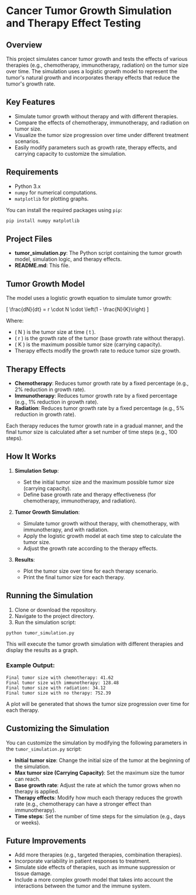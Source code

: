 # Cancer Tumor Growth Simulation and Therapy Effect Testing

## Overview

This project simulates cancer tumor growth and tests the effects of various therapies (e.g., chemotherapy, immunotherapy, radiation) on the tumor size over time. The simulation uses a logistic growth model to represent the tumor's natural growth and incorporates therapy effects that reduce the tumor's growth rate.

## Key Features
- Simulate tumor growth without therapy and with different therapies.
- Compare the effects of chemotherapy, immunotherapy, and radiation on tumor size.
- Visualize the tumor size progression over time under different treatment scenarios.
- Easily modify parameters such as growth rate, therapy effects, and carrying capacity to customize the simulation.

## Requirements

- Python 3.x
- `numpy` for numerical computations.
- `matplotlib` for plotting graphs.

You can install the required packages using `pip`:

```bash
pip install numpy matplotlib
```

## Project Files

- **tumor_simulation.py**: The Python script containing the tumor growth model, simulation logic, and therapy effects.
- **README.md**: This file.

## Tumor Growth Model

The model uses a logistic growth equation to simulate tumor growth:

\[
\frac{dN}{dt} = r \cdot N \cdot \left(1 - \frac{N}{K}\right)
\]

Where:
- \( N \) is the tumor size at time \( t \).
- \( r \) is the growth rate of the tumor (base growth rate without therapy).
- \( K \) is the maximum possible tumor size (carrying capacity).
- Therapy effects modify the growth rate to reduce tumor size growth.

## Therapy Effects

- **Chemotherapy**: Reduces tumor growth rate by a fixed percentage (e.g., 2% reduction in growth rate).
- **Immunotherapy**: Reduces tumor growth rate by a fixed percentage (e.g., 1% reduction in growth rate).
- **Radiation**: Reduces tumor growth rate by a fixed percentage (e.g., 5% reduction in growth rate).

Each therapy reduces the tumor growth rate in a gradual manner, and the final tumor size is calculated after a set number of time steps (e.g., 100 steps).

## How It Works

1. **Simulation Setup**:
   - Set the initial tumor size and the maximum possible tumor size (carrying capacity).
   - Define base growth rate and therapy effectiveness (for chemotherapy, immunotherapy, and radiation).

2. **Tumor Growth Simulation**:
   - Simulate tumor growth without therapy, with chemotherapy, with immunotherapy, and with radiation.
   - Apply the logistic growth model at each time step to calculate the tumor size.
   - Adjust the growth rate according to the therapy effects.

3. **Results**:
   - Plot the tumor size over time for each therapy scenario.
   - Print the final tumor size for each therapy.

## Running the Simulation

1. Clone or download the repository.
2. Navigate to the project directory.
3. Run the simulation script:

```bash
python tumor_simulation.py
```

This will execute the tumor growth simulation with different therapies and display the results as a graph.

### Example Output:

```plaintext
Final tumor size with chemotherapy: 41.62
Final tumor size with immunotherapy: 128.48
Final tumor size with radiation: 34.12
Final tumor size with no therapy: 752.39
```

A plot will be generated that shows the tumor size progression over time for each therapy.

## Customizing the Simulation

You can customize the simulation by modifying the following parameters in the `tumor_simulation.py` script:

- **Initial tumor size**: Change the initial size of the tumor at the beginning of the simulation.
- **Max tumor size (Carrying Capacity)**: Set the maximum size the tumor can reach.
- **Base growth rate**: Adjust the rate at which the tumor grows when no therapy is applied.
- **Therapy effects**: Modify how much each therapy reduces the growth rate (e.g., chemotherapy can have a stronger effect than immunotherapy).
- **Time steps**: Set the number of time steps for the simulation (e.g., days or weeks).

## Future Improvements

- Add more therapies (e.g., targeted therapies, combination therapies).
- Incorporate variability in patient responses to treatment.
- Simulate side effects of therapies, such as immune suppression or tissue damage.
- Include a more complex growth model that takes into account the interactions between the tumor and the immune system.
